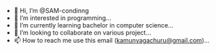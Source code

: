 - 👋 Hi, I’m @SAM-condinng
- 👀 I’m interested in programming...
- 🌱 I’m currently learning bachelor in computer science...
- 💞️ I’m looking to collaborate on various project...
- 📫 How to reach me use this email (kamunyagachuru@gmail.com)...

<!---
SAM-condinng/SAM-condinng is a ✨ special ✨ repository because its `README.md` (this file) appears on your GitHub profile.
You can click the Preview link to take a look at your changes.
--->
